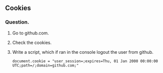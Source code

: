 ## Cookies

### Question.  
  
1. Go to github.com.

2. Check the cookies.

3. Write a script, which if ran in the console logout the user from github.
    ```
    document.cookie = "user_session=;expires=Thu, 01 Jan 2000 00:00:00 UTC;path=/;domain=github.com;"
    ```